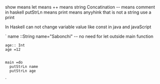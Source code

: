 show      means
let       means
++        means   string Concatination
--        means   comment in haskell
putStrLn  means
print     means   anyyhink that is not a string use a print

In Haskell can not change variable value like const in java and javaScript

`   name ::String
    name="Sabonchi"   -- no need for let outside main function
    
    age:: Int
    age =12
    
    
    main =do
      putStrLn name
      putStrLn age
      

`

